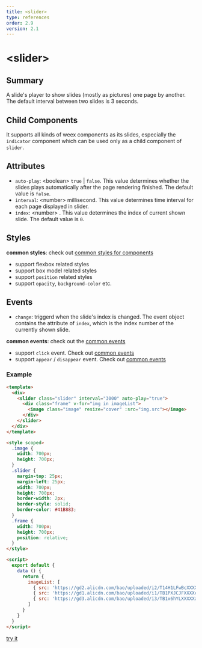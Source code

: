 ```yaml
---
title: <slider>
type: references
order: 2.9
version: 2.1
---
```


# &lt;slider&gt;

## Summary

A slide's player to show slides (mostly as pictures) one page by another. The default interval between two slides is 3 seconds.

## Child Components

It supports all kinds of weex components as its slides, especially the `indicator` component which can be used only as a child component of `slider`.

## Attributes

- `auto-play`: &lt;boolean&gt; `true` | `false`. This value determines whether the slides plays automatically after the page rendering finished. The default value is `false`.
- `interval`: &lt;number&gt; millisecond. This value determines time interval for each page displayed in slider.
- `index`: &lt;number&gt; . This value determines the  index of current shown slide. The default value is `0`.

## Styles

**common styles**: check out [common styles for components](../common-style.html)

- support flexbox related styles
- support box model related styles
- support ``position`` related styles
- support ``opacity``, ``background-color`` etc.

## Events

- `change`: triggerd when the slide's index is changed. The event object contains the attribute of `index`, which is the index number of the currently shown slide.

**common events**: check out the [common events](../common-event.html)

- support `click` event. Check out [common events](../common-event.html)
- support `appear` / `disappear` event. Check out [common events](../common-event.html)

### Example

```html
<template>
  <div>
    <slider class="slider" interval="3000" auto-play="true">
      <div class="frame" v-for="img in imageList">
        <image class="image" resize="cover" :src="img.src"></image>
      </div>
    </slider>
  </div>
</template>

<style scoped>
  .image {
    width: 700px;
    height: 700px;
  }
  .slider {
    margin-top: 25px;
    margin-left: 25px;
    width: 700px;
    height: 700px;
    border-width: 2px;
    border-style: solid;
    border-color: #41B883;
  }
  .frame {
    width: 700px;
    height: 700px;
    position: relative;
  }
</style>

<script>
  export default {
    data () {
      return {
        imageList: [
          { src: 'https://gd2.alicdn.com/bao/uploaded/i2/T14H1LFwBcXXXXXXXX_!!0-item_pic.jpg'},
          { src: 'https://gd1.alicdn.com/bao/uploaded/i1/TB1PXJCJFXXXXciXFXXXXXXXXXX_!!0-item_pic.jpg'},
          { src: 'https://gd3.alicdn.com/bao/uploaded/i3/TB1x6hYLXXXXXazXVXXXXXXXXXX_!!0-item_pic.jpg'}
        ]
      }
    }
  }
</script>
```

[try it](../../examples/slider.html)